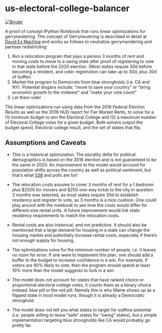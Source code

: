 # us-electoral-college-balancer
[![Binder](https://mybinder.org/badge_logo.svg)](https://mybinder.org/v2/gh/davidd8/us-electoral-college-balancer/master?urlpath=%2Fapps%2FElectoral-College-Balancer.ipynb)

A proof of concept IPython Notebook that runs linear optimizations for gerryneutering. The concept of Gerryneutering is described in detail at [David Ex Machina](https://www.davidexmachina.com/2019/11/gerry-neutering.html) and works as follows to neutralize gerrymandering and partisan redistricting:

1. Run a relocation program that pays a person 3 months of rent and moving costs to move to a swing state after proof of registering to vote in that state before the 2020 election. (Most states require 30d before becoming a resident, and voter registration can take up to 30d, plus 30d of buffer) 
2. Market the program to Democrats from blue strongholds (i.e. CA and NY). Potential slogans include: "move to save your country" or "bring economic growth to the midwest" and "make your vote count"
3. Let them vote!

The linear optimizations run using data from the 2016 Federal Election Results as well as the 2018 HUD report for Fair Market Rents, to solve for a (1) minimum budget to win the Electoral College and (2) a maximum number of Electoral College votes for a given budget. Both solvers output the budget spend, Electoral college result, and the set of states that flip.

## Assumptions and Caveats
- This is a historical optimization. The plurality delta for political demographics is based on the 2016 election and is not guaranteed to be the same in 2020. An improvement to the model would account for population shifts across the country as well as political sentiment, but that’s what [538](https://fivethirtyeight.com) and polls are for!

- The relocation costs assume to cover 3 months of rent for a 1 bedroom plus $2500 for movers and $250 one-way ticket to the city in question. 3 months was selected, as most states require 30d to establish residency and register to vote, so 3 months is a nice cushion. One could play around with the notebook to see how the costs would differ for different size rental units. A future improvement would link state residency requirements to match the relocation costs.

- Rental costs are also historical, and not predictive. It should also be mentioned that a large demand for housing in a state can change the housing market and potentially increase rental costs, especially if there’s not enough supply for housing.

- The optimizations solve for the minimum number of people, i.e. it leaves no room for error. If one were to implement this plan, one should add a buffer to the budget to increase confidence in a win. For example, if voters are 90% likely to vote, then the program should spend at least 10% more than the model suggests to lock in a win.

- The model does not account for states that have ranked choice or proportional electoral college votes, it counts them as a binary choice instead: blue pill or the red pill. Namely this is why Maine shows up as a flipped state in most model runs, though it is already a Democratic stronghold.

- The model does not tell you what states to target for outflow potential (i.e. people willing to leave “safe” states for “swing” states), but a simple implementation targeting blue strongholds like CA would probably go pretty far.
